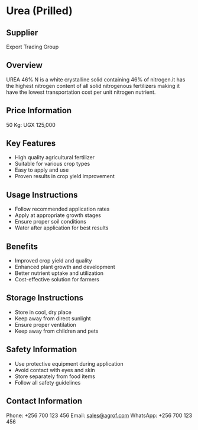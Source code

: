 # Urea (Prilled)

## Supplier
Export Trading Group

## Overview
UREA 46% N is a white crystalline solid containing 46% of nitrogen.it has the highest nitrogen content of all solid nitrogenous fertilizers making it have the lowest transportation cost per unit nitrogen nutrient.

## Price Information
50 Kg: UGX 125,000

## Key Features
- High quality agricultural fertilizer
- Suitable for various crop types
- Easy to apply and use
- Proven results in crop yield improvement

## Usage Instructions
- Follow recommended application rates
- Apply at appropriate growth stages
- Ensure proper soil conditions
- Water after application for best results

## Benefits
- Improved crop yield and quality
- Enhanced plant growth and development
- Better nutrient uptake and utilization
- Cost-effective solution for farmers

## Storage Instructions
- Store in cool, dry place
- Keep away from direct sunlight
- Ensure proper ventilation
- Keep away from children and pets

## Safety Information
- Use protective equipment during application
- Avoid contact with eyes and skin
- Store separately from food items
- Follow all safety guidelines

## Contact Information
Phone: +256 700 123 456
Email: sales@agrof.com
WhatsApp: +256 700 123 456
